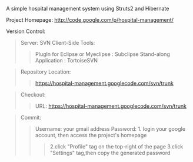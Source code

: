 A simple hospital management system using Struts2 and Hibernate

Project Homepage: http://code.google.com/p/hospital-management/

Version Control:
> Server: SVN
> Client-Side Tools:
> > PlugIn for Eclipse or Myeclipse : Subclipse
> > Stand-along Application : TortoiseSVN

> Repository Location:
> > https://hospital-management.googlecode.com/svn/trunk

> Checkout:
> > URL: https://hospital-management.googlecode.com/svn/trunk

> Commit:
> > Username: your gmail address
> > Password:
      1. login your google account, then access the project's homepage
> > > 2.click "Profile" tag on the top-right of the page
> > > 3.click "Settings" tag,then copy the generated password
